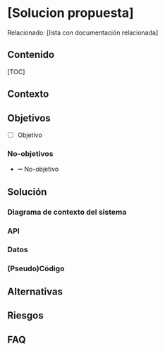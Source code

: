 # [Solucion propuesta]
Relacionado: [lista con documentación relacionada]

## Contenido

[TOC]

## Contexto
<!--Antecedentes breves y contexto del objetivo a lograr. Usa enlaces si es necesario-->

## Objetivos

- [ ]  Objetivo <!--específico a lograr, si se cumple cada uno el DD se considera implementado-->


### No-objetivos

- ➖ No-objetivo <!--Algo que sería un objetivo, pero se decide explícitamente omitir-->

## Solución
<!--Comenzar con descripciones generales, luego detallar-->

### Diagrama de contexto del sistema
### API
### Datos
### (Pseudo)Código

## Alternativas

## Riesgos

## FAQ

